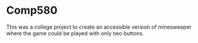 # Comp580

This was a college project to create an accessible version of minesweeper where the game could be played with only two buttons. 
